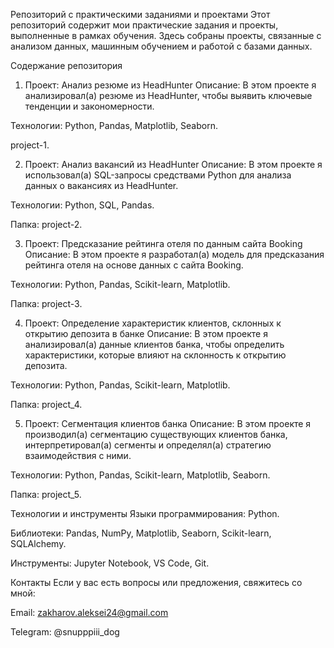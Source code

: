 Репозиторий с практическими заданиями и проектами
Этот репозиторий содержит мои практические задания и проекты, выполненные в рамках обучения. Здесь собраны проекты, связанные с анализом данных, машинным обучением и работой с базами данных.

Содержание репозитория
1. Проект: Анализ резюме из HeadHunter
Описание: В этом проекте я анализировал(а) резюме из HeadHunter, чтобы выявить ключевые тенденции и закономерности.

Технологии: Python, Pandas, Matplotlib, Seaborn.

project-1.

2. Проект: Анализ вакансий из HeadHunter
Описание: В этом проекте я использовал(а) SQL-запросы средствами Python для анализа данных о вакансиях из HeadHunter.

Технологии: Python, SQL, Pandas.

Папка: project-2.

3. Проект: Предсказание рейтинга отеля по данным сайта Booking
Описание: В этом проекте я разработал(а) модель для предсказания рейтинга отеля на основе данных с сайта Booking.

Технологии: Python, Pandas, Scikit-learn, Matplotlib.

Папка: project-3.

4. Проект: Определение характеристик клиентов, склонных к открытию депозита в банке
Описание: В этом проекте я анализировал(а) данные клиентов банка, чтобы определить характеристики, которые влияют на склонность к открытию депозита.

Технологии: Python, Pandas, Scikit-learn, Matplotlib.

Папка: project_4.

5. Проект: Сегментация клиентов банка
Описание: В этом проекте я производил(а) сегментацию существующих клиентов банка, интерпретировал(а) сегменты и определял(а) стратегию взаимодействия с ними.

Технологии: Python, Pandas, Scikit-learn, Matplotlib, Seaborn.

Папка: project_5.

Технологии и инструменты
Языки программирования: Python.

Библиотеки: Pandas, NumPy, Matplotlib, Seaborn, Scikit-learn, SQLAlchemy.

Инструменты: Jupyter Notebook, VS Code, Git.

Контакты
Если у вас есть вопросы или предложения, свяжитесь со мной:

Email: zakharov.aleksei24@gmail.com

Telegram: @snupppiii_dog
